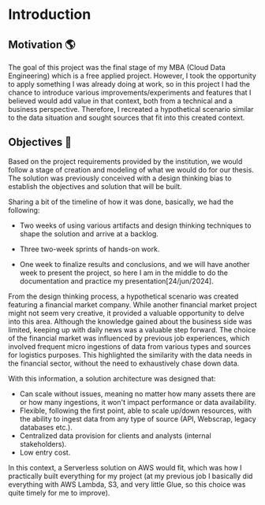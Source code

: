 # Introduction

## Motivation 🌎

The goal of this project was the final stage of my MBA (Cloud Data Engineering) which is a free applied project. However, I took the opportunity to apply something I was already doing at work, so in this project I had the chance to introduce various improvements/experiments and features that I believed would add value in that context, both from a technical and a business perspective. Therefore, I recreated a hypothetical scenario similar to the data situation and sought sources that fit into this created context.

## Objectives 📌

Based on the project requirements provided by the institution, we would follow a stage of creation and modeling of what we would do for our thesis. The solution was previously conceived with a design thinking bias to establish the objectives and solution that will be built.

Sharing a bit of the timeline of how it was done, basically, we had the following:

* Two weeks of using various artifacts and design thinking techniques to shape the solution and arrive at a backlog.

* Three two-week sprints of hands-on work.

* One week to finalize results and conclusions, and we will have another week to present the project, so here I am in the middle to do the documentation and practice my presentation[24/jun/2024].

From the design thinking process, a hypothetical scenario was created featuring a financial market company. While another financial market project might not seem very creative, it provided a valuable opportunity to delve into this area. Although the knowledge gained about the business side was limited, keeping up with daily news was a valuable step forward. The choice of the financial market was influenced by previous job experiences, which involved frequent micro ingestions of data from various types and sources for logistics purposes. This highlighted the similarity with the data needs in the financial sector, without the need to exhaustively chase down data.

With this information, a solution architecture was designed that:

* Can scale without issues, meaning no matter how many assets there are or how many ingestions, it won't impact performance or data availability.
* Flexible, following the first point, able to scale up/down resources, with the ability to ingest data from any type of source (API, Webscrap, legacy databases etc.).
* Centralized data provision for clients and analysts (internal stakeholders).
* Low entry cost.

In this context, a Serverless solution on AWS would fit, which was how I practically built everything for my project (at my previous job I basically did everything with AWS Lambda, S3, and very little Glue, so this choice was quite timely for me to improve).



